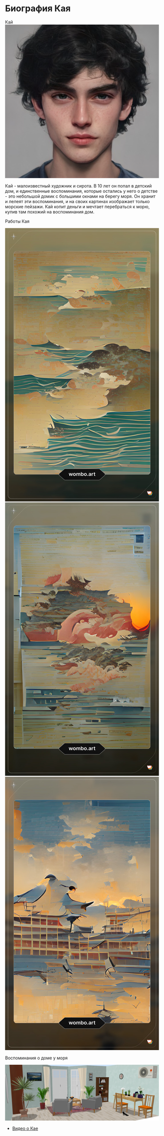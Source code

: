 <html>
  <head>
    <h1> Биография Кая </h1>
  </head>
  <body style= "font2200"> </body>
  Кай
  <img src="ф перс.png"/> <BR>
  <body>
    <p> Кай - малоизвестный художник и сирота. В 10 лет он попал в детский дом, и единственные воспоминания, которые остались у него о детстве - это небольшой домик с большими окнами на берегу моря. Он хранит и лелеят эти воспоминания, и на своих картинах изображает только морские пейзажи. Кай копит деньги и мечтает перебраться к морю, купив там похожий на воспоминания дом. </p>
  </body>
  <p> Работы Кая </p>
  <img src="blank_tradingcard.jpg"/> <BR>
  <img src="blank_tradingcard (1).jpg"/> <BR>
  <img src="blank_tradingcard (2).jpg"/> <BR>
  <p> Воспоминания о доме у моря </p>
   <img src="комната3.png"/> <BR>
  <ul>
    <li> <a href= "https://youtu.be/JEsvIpAVn8Q">Видео о Кае </a> </li>
    </html>
